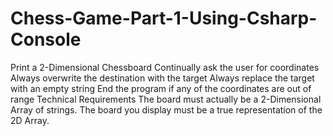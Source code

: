 # Chess-Game-Part-1-Using-Csharp-Console
 Print a 2-Dimensional Chessboard               Continually ask the user for coordinates               Always overwrite the destination with the target               Always replace the target with an empty string               End the program if any of the coordinates are out of range               Technical Requirements               The board must actually be a 2-Dimensional Array of strings.               The board you display must be a true representation of the 2D Array.
